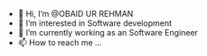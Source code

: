 - 👋 Hi, I’m @OBAID UR REHMAN
- 👀 I’m interested in Software development
- 🌱 I’m currently working as an Software Engineer
- 📫 How to reach me ...

<!---
OBAID-PLT/OBAID-PLT is a ✨ special ✨ repository because its `README.md` (this file) appears on your GitHub profile.
You can click the Preview link to take a look at your changes.
--->
